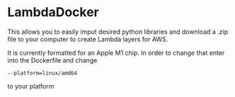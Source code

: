 # LambdaDocker
This allows you to easily imput desired python libraries and download a .zip file to your computer to create Lambda layers for AWS.

It is currently formatted for an Apple M1 chip. In order to change that enter into the Dockerfile and change 
```
--platform=linux/amd64
```
to your platform
